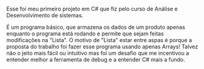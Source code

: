 Esse foi meu primeiro projeto em C# que fiz pelo curso de Análise e Desenvolvimento de sistemas.

É um programa básico, que armazena os dados de um produto apenas enquanto o programa está rodando e permite que sejam feitas modificações na "Lista".
O motivo de "Lista" estar entre aspas é porque a proposta do trabalho foi fazer esse programa usando apenas Arrays! Talvez não o jeito mais fácil
ou intuitivo mas foi um desafio que me incentivou a entender melhor a ferramenta de debug e a entender C# mais a fundo. 
